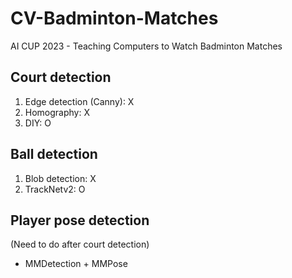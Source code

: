 # CV-Badminton-Matches
AI CUP 2023 - Teaching Computers to Watch Badminton Matches

## Court detection
1. Edge detection (Canny): X
2. Homography: X
3. DIY: O

## Ball detection
1. Blob detection: X
2. TrackNetv2: O

## Player pose detection
(Need to do after court detection)
- MMDetection + MMPose